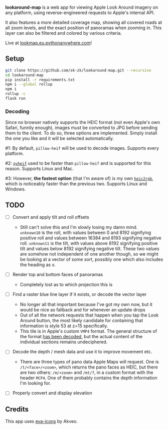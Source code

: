 **lookaround-map** is a web app for viewing Apple Look Around imagery on any platform, using reverse-engineered requests to Apple's internal API.

It also features a more detailed coverage map, showing all covered roads at all zoom levels, and the exact position of panoramas when zooming in. This layer can also be filtered and colored by various criteria.

Live at [lookmap.eu.pythonanywhere.com](https://lookmap.eu.pythonanywhere.com)!

## Setup
```sh
git clone https://github.com/sk-zk/lookaround-map.git --recursive
cd lookaround-map
pip install -r requirements.txt
npm i --global rollup
npm i
rollup -c
flask run
```

### Decoding
Since no browser natively supports the HEIC format (not even Apple's own Safari, funnily enough), images must be converted to JPG before sending them to the client.
To do so, three options are implemented. Simply install the one you like and it will be selected automatically.

#1: By default, `pillow-heif` will be used to decode images. Supports every platform.

#2: [`pyheif`](https://github.com/carsales/pyheif) used to be faster than `pillow-heif` and is supported for this reason. Supports Linux and Mac.

#3: However, **the fastest option** (that I'm aware of) is my own [`heic2rgb`](https://github.com/sk-zk/heic2rgb/), which is noticeably faster than the previous two. Supports Linux and Windows.


## TODO
- [ ] Convert and apply tilt and roll offsets
   - Still can't solve this and I'm slowly losing my damn mind.  
     `unknown10` is the roll, with values between 0 and 8192 signifying positive roll and values between 16384 and 8193 signifying negative roll. `unknown11` is the tilt, with values above 8192 signifying positive tilt and values below 8192 signifying negative tilt. These two values are somehow not independent of one another though, so we might be looking at a vector of some sort, possibly one which also includes the heading as x.
- [ ] Render top and bottom faces of panoramas
   - Completely lost as to which projection this is
- [ ] Find a raster blue line layer if it exists, or decode the vector layer
   - No longer all that important because I've got my own now, but it would be nice as fallback and for whenever an update drops
   - Out of all the network requests that happen when you tap the Look Around button, the most likely candidate
     for containing that information is style 53 at z=15 specifically.  
   - This tile is in Apple's custom `VMP4` format. The general structure of the format [has been decoded](https://github.com/19h/vmp4-dump),
     but the actual content of the individual sections remains undeciphered. 
- [ ] Decode the depth / mesh data and use it to improve movement etc.
   - There are three types of pano data Apple Maps will request. One is `/t/<face>/<zoom>`, which returns the pano faces as HEIC, but there are two others: `/m/<zoom>` and `/mt/7`, in a custom format with the header `MCP4`. One of them probably contains the depth information I'm looking for.
- [ ] Properly convert and display elevation


## Credits
This app uses [eva-icons](https://github.com/akveo/eva-icons) by Akveo.
